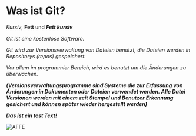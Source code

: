 # Was ist Git?

_Kursiv_, __Fett__ und ___Fett kursiv___

*Git ist eine kostenlose Software.*

*Git wird zur Versionsverwaltung von Dateien benutzt, die Dateien werden in Repositorys (repos) gespeichert.*

*Vor allem im programmier Bereich, wird es benutzt um die Änderungen zu überwachen.*

***(Versionsverwaltungsprogramme sind Systeme die zur Erfassung von Änderungen in Dokumenten oder Dateien verwendet werden. Alle Datei Versionen werden mit einem zeit Stempel und Benutzer Erkennung gesichert und können später wieder hergestellt werden)***


***Das ist ein test Text!***

![AFFE](Bild-URL "https://www.welt.de/vermischtes/article166641814/Das-Affen-Selfie-das-einen-Fotografen-ruinierte.html")
